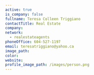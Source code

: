 ```yaml
---
active: true
is_company: false
fullname: Teresa Colleen Triggiano
contactTitle: Real Estate
company:
network:
  - realestateagents
phoneOffice: 604-527-1197
email: teresatriggiano@yahoo.ca
image_path:
color:
website:
profile_image_path: /images/person.png
---
```

